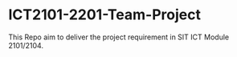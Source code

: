 # ICT2101-2201-Team-Project
This Repo aim to deliver the project requirement in SIT ICT Module 2101/2104. 
